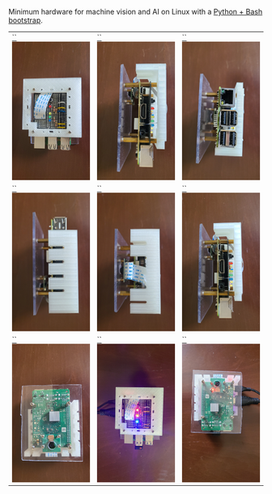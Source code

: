 Minimum hardware for machine vision and AI on Linux with a [Python + Bash bootstrap](https://github.com/kamangir/bluer-sbc).

|   |   |   |
| --- | --- | --- |
| [``](#) [![image](https://github.com/kamangir/assets2/blob/main/bryce/01.jpg?raw=true)](#)  | [``](#) [![image](https://github.com/kamangir/assets2/blob/main/bryce/02.jpg?raw=true)](#)  | [``](#) [![image](https://github.com/kamangir/assets2/blob/main/bryce/03.jpg?raw=true)](#)  |
| [``](#) [![image](https://github.com/kamangir/assets2/blob/main/bryce/04.jpg?raw=true)](#)  | [``](#) [![image](https://github.com/kamangir/assets2/blob/main/bryce/05.jpg?raw=true)](#)  | [``](#) [![image](https://github.com/kamangir/assets2/blob/main/bryce/06.jpg?raw=true)](#)  |
| [``](#) [![image](https://github.com/kamangir/assets2/blob/main/bryce/07.jpg?raw=true)](#)  | [``](#) [![image](https://github.com/kamangir/assets2/blob/main/bryce/08.jpg?raw=true)](#)  | [``](#) [![image](https://github.com/kamangir/assets2/blob/main/bryce/09.jpg?raw=true)](#)  |
